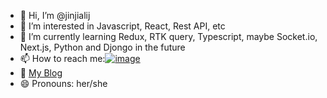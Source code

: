 - 👋 Hi, I’m @jinjialij
- 👀 I’m interested in Javascript, React, Rest API, etc
- 🌱 I’m currently learning Redux, RTK query, Typescript, maybe Socket.io, Next.js, Python and Djongo in the future
- 📫 How to reach me:[![image](https://img.shields.io/badge/LinkedIn-0077B5?style=for-the-badge&logo=linkedin&logoColor=white "Jiali's linkedIn")](https://www.linkedin.com/in/jialijin/) 
- :pencil: [My Blog](https://jinjialij.github.io/)
- 😄 Pronouns: her/she

<!---
jinjialij/jinjialij is a ✨ special ✨ repository because its `README.md` (this file) appears on your GitHub profile.
You can click the Preview link to take a look at your changes.
--->
